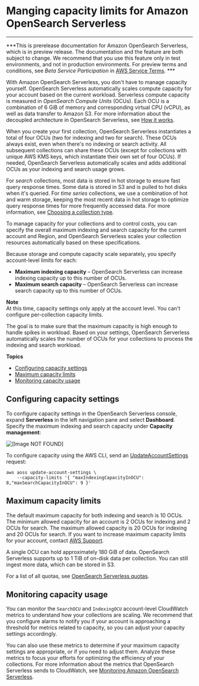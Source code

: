 # Manging capacity limits for Amazon OpenSearch Serverless<a name="serverless-scaling"></a>

****  
***This is prerelease documentation for Amazon OpenSearch Serverless, which is in preview release\. The documentation and the feature are both subject to change\. We recommend that you use this feature only in test environments, and not in production environments\. For preview terms and conditions, see *Beta Service Participation* in [AWS Service Terms](https://aws.amazon.com/service-terms/)\. *** 

With Amazon OpenSearch Serverless, you don't have to manage capacity yourself\. OpenSearch Serverless automatically scales compute capacity for your account based on the current workload\. Serverless compute capacity is measured in *OpenSearch Compute Units* \(OCUs\)\. Each OCU is a combination of 6 GiB of memory and corresponding virtual CPU \(vCPU\), as well as data transfer to Amazon S3\. For more information about the decoupled architecture in OpenSearch Serverless, see [How it works](serverless-overview.md#serverless-process)\.

When you create your first collection, OpenSearch Serverless instantiates a total of four OCUs \(two for indexing and two for search\)\. These OCUs always exist, even when there's no indexing or search activity\. All subsequent collections can share these OCUs \(except for collections with unique AWS KMS keys, which instantiate their own set of four OCUs\)\. If needed, OpenSearch Serverless automatically scales and adds additional OCUs as your indexing and search usage grows\.

For *search* collections, most data is stored in hot storage to ensure fast query response times\. Some data is stored in S3 and is pulled to hot disks when it's queried\. For *time series* collections, we use a combination of hot and warm storage, keeping the most recent data in hot storage to optimize query response times for more frequently accessed data\. For more information, see [Choosing a collection type](serverless-overview.md#serverless-usecase)\.

To manage capacity for your collections and to control costs, you can specify the overall maximum indexing and search capacity for the current account and Region, and OpenSearch Serverless scales your collection resources automatically based on these specifications\.

Because storage and compute capacity scale separately, you specify account\-level limits for each:
+ **Maximum indexing capacity** – OpenSearch Serverless can increase indexing capacity up to this number of OCUs\. 
+ **Maximum search capacity** – OpenSearch Serverless can increase search capacity up to this number of OCUs\.

**Note**  
At this time, capacity settings only apply at the account level\. You can't configure per\-collection capacity limits\.

The goal is to make sure that the maximum capacity is high enough to handle spikes in workload\. Based on your settings, OpenSearch Serverless automatically scales the number of OCUs for your collections to process the indexing and search workload\.

**Topics**
+ [Configuring capacity settings](#serverless-scaling-configure)
+ [Maximum capacity limits](#serverless-scaling-limits)
+ [Monitoring capacity usage](#serverless-scaling-monitoring)

## Configuring capacity settings<a name="serverless-scaling-configure"></a>

To configure capacity settings in the OpenSearch Serverless console, expand **Serverless** in the left navigation pane and select **Dashboard**\. Specify the maximum indexing and search capacity under **Capacity management**:

![\[Image NOT FOUND\]](http://docs.aws.amazon.com/opensearch-service/latest/developerguide/images/ServerlessCapacity.png)

To configure capacity using the AWS CLI, send an [UpdateAccountSettings](https://docs.aws.amazon.com/opensearch-service/latest/ServerlessAPIReference/API_UpdateAccountSettings.html) request:

```
aws aoss update-account-settings \
    --capacity-limits '{ "maxIndexingCapacityInOCU": 8,"maxSearchCapacityInOCU": 9 }'
```

## Maximum capacity limits<a name="serverless-scaling-limits"></a>

The default maximum capacity for both indexing and search is 10 OCUs\. The minimum allowed capacity for an account is 2 OCUs for indexing and 2 OCUs for search\. The maximum allowed capacity is 20 OCUs for indexing and 20 OCUs for search\. If you want to increase maximum capacity limits for your account, contact [AWS Support](https://console.aws.amazon.com/support/home)\.

A single OCU can hold approximately 180 GiB of data\. OpenSearch Serverless supports up to 1 TiB of on\-disk data per collection\. You can still ingest more data, which can be stored in S3\.

For a list of all quotas, see [OpenSearch Serverless quotas](limits.md#limits-serverless)\.

## Monitoring capacity usage<a name="serverless-scaling-monitoring"></a>

You can monitor the `SearchOCU` and `IndexingOCU` account\-level CloudWatch metrics to understand how your collections are scaling\. We recommend that you configure alarms to notify you if your account is approaching a threshold for metrics related to capacity, so you can adjust your capacity settings accordingly\.

You can also use these metrics to determine if your maximum capacity settings are appropriate, or if you need to adjust them\. Analyze these metrics to focus your efforts for optimizing the efficiency of your collections\. For more information about the metrics that OpenSearch Serverless sends to CloudWatch, see [Monitoring Amazon OpenSearch Serverless](serverless-monitoring.md)\.